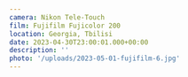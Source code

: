 ```yaml
---
camera: Nikon Tele-Touch
film: Fujifilm Fujicolor 200
location: Georgia, Tbilisi
date: 2023-04-30T23:00:01.000+00:00
description: ''
photo: '/uploads/2023-05-01-fujifilm-6.jpg'
---
```

